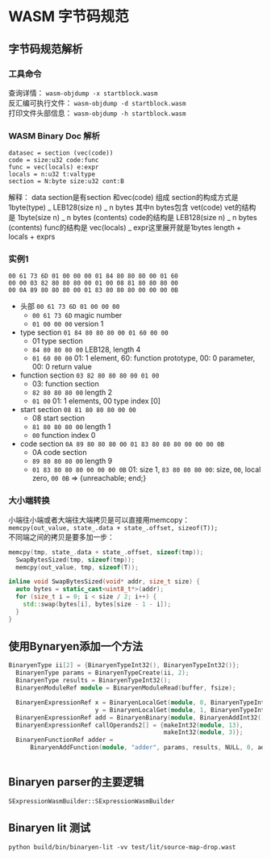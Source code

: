 # WASM 字节码规范
## 字节码规范解析
### 工具命令
查询详情： `wasm-objdump -x startblock.wasm`  
反汇编可执行文件： `wasm-objdump -d startblock.wasm`  
打印文件头部信息： `wasm-objdump -h startblock.wasm`  

### WASM Binary Doc 解析
```
datasec = section (vec(code))
code = size:u32 code:func
func = vec(locals) e:expr
locals = n:u32 t:valtype
section = N:byte size:u32 cont:B
```
解释：
data section是有section 和vec(code) 组成
section的构成方式是1byte(type) _ LEB128(size n) _ n bytes
其中n bytes包含 vet(code)
vet的结构是 1byte(size n) _ n bytes (contents)
code的结构是 LEB128(size n) _ n bytes (contents)
func的结构是 vec(locals) _ expr这里展开就是1bytes length + locals + exprs

### 实例1
```
00 61 73 6D 01 00 00 00 01 84 80 80 80 00 01 60 
00 00 03 82 80 80 80 00 01 00 08 81 80 80 80 00 
00 0A 89 80 80 80 00 01 83 80 80 80 00 00 00 0B 
```
* 头部 `00 61 73 6D 01 00 00 00`
  - `00 61 73 6D` magic number
  - `01 00 00 00` version 1
* type section `01 84 80 80 80 00 01 60 00 00 `
  - 01 type section
  - `84 80 80 80 00` LEB128, length 4
  - `01 60 00 00` 01: 1 element, 60: function prototype, 00: 0 parameter, 00: 0 return value
* function section `03 82 80 80 80 00 01 00`
   - 03: function section
   - `82 80 80 80 00` length 2
   - `01 00` 01: 1 elements, 00 type index [0]
* start section `08 81 80 80 80 00 00`
  - 08 start section
  - `81 80 80 80 00` length 1
  - `00` function index 0
* code section `0A 89 80 80 80 00 01 83 80 80 80 00 00 00 0B`  
  - 0A code section 
  - `89 80 80 80 00` length 9
  - `01 83 80 80 80 00 00 00 0B` 01: size 1, `83 80 80 80 00`: size, `00`, local zero, `00 0B` => {unreachable; end;}

### 大小端转换
小端往小端或者大端往大端拷贝是可以直接用memcopy：  
`memcpy(out_value, state_.data + state_.offset, sizeof(T));`  
不同端之间的拷贝是要多加一步：   
```C 
memcpy(tmp, state_.data + state_.offset, sizeof(tmp));
  SwapBytesSized(tmp, sizeof(tmp));
  memcpy(out_value, tmp, sizeof(T));
```
```C++
inline void SwapBytesSized(void* addr, size_t size) {
  auto bytes = static_cast<uint8_t*>(addr);
  for (size_t i = 0; i < size / 2; i++) {
    std::swap(bytes[i], bytes[size - 1 - i]);
  }
}
```

## 使用Bynaryen添加一个方法
```C++
BinaryenType ii[2] = {BinaryenTypeInt32(), BinaryenTypeInt32()};
  BinaryenType params = BinaryenTypeCreate(ii, 2);
  BinaryenType results = BinaryenTypeInt32();
  BinaryenModuleRef module = BinaryenModuleRead(buffer, fsize);

  BinaryenExpressionRef x = BinaryenLocalGet(module, 0, BinaryenTypeInt32()),
                        y = BinaryenLocalGet(module, 1, BinaryenTypeInt32());
  BinaryenExpressionRef add = BinaryenBinary(module, BinaryenAddInt32(), x, y);
  BinaryenExpressionRef callOperands2[] = {makeInt32(module, 13),
                                           makeInt32(module, 3)};
  BinaryenFunctionRef adder =
      BinaryenAddFunction(module, "adder", params, results, NULL, 0, add);
  
```

## Binaryen parser的主要逻辑
`SExpressionWasmBuilder::SExpressionWasmBuilder`

## Binaryen lit 测试
`python build/bin/binaryen-lit -vv test/lit/source-map-drop.wast`  
